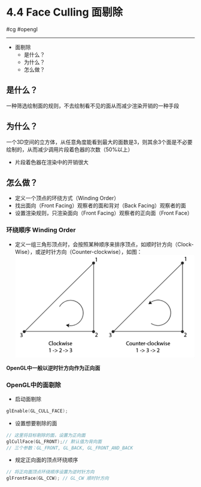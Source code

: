 # 4.4 Face Culling 面剔除

#cg #opengl

---

- 面剔除
  - 是什么？
  - 为什么？
  - 怎么做？

## 是什么？

一种筛选绘制面的规则，不去绘制看不见的面从而减少渲染开销的一种手段


## 为什么？

一个3D空间的立方体，从任意角度能看到最大的面数是3，则其余3个面是不必要绘制的，从而减少调用片段着色器的次数（50%以上）
- 片段着色器在渲染中的开销很大


## 怎么做？

- 定义一个顶点的环绕方式（Winding Order）
- 找出面向（Front Facing）观察者的面和背对（Back Facing）观察者的面
- 设置渲染规则，只渲染面向（Front Facing）观察者的正向面（Front Face）

### 环绕顺序 Winding Order

- 定义一组三角形顶点时，会按照某种顺序来排序顶点，如顺时针方向（Clock-Wise），或逆时针方向（Counter-clockwise），如图：![](./img/三角形顶点的环绕顺序.png)

**OpenGL中一般以逆时针方向作为正向面**

### OpenGL中的面剔除

- 启动面剔除
```cpp
glEnable(GL_CULL_FACE);
```
- 设置想要剔除的面
```cpp
// 这里将目标剔除的面，设置为正向面
glCullFace(GL_FRONT);// 默认值为背向面
// 三个参数：GL_FRONT, GL_BACK, GL_FRONT_AND_BACK
```

- 规定正向面的顶点环绕顺序
```cpp
// 将正向面顶点环绕顺序设置为逆时针方向
glFrontFace(GL_CCW); // GL_CW 顺时针方向
```

